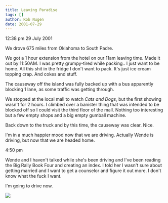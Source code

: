 ```yaml
---
title: Leaving Paradise
tags: []
author: Rob Nugen
date: 2001-07-29
---
```


<p class=date>12:38 pm 29 July 2001</p>

<p>We drove 675 miles from Oklahoma to South
Padre.</p>

<p>We got a 1 hour extension from the hotel on our
11am leaving time.  Made it out by 11:50AM. I was
pretty grumpy-tired while packing..  I just want to be
home.  All this shit in the fridge I don't want to
pack.  It's just ice cream topping crap.  And cokes
and stuff.</p>

<p>The causeway off the island was fully backed up
with a bus apparently blocking 1 lane, as some traffic
was getting through.</p>

<p>We stopped at the local mall to watch <em>Cats and
Dogs</em>, but the first showing wasn't for 2 hours. 
I climbed over a banister thing that was intended to
be blocked off so I could visit the third floor of the
mall.  Nothing too interesting but a few empty shops
and a big empty gumball machine.</p>

<p>Back down to the truck and by this time, the
causeway was clear.  Nice.</p>

<p>I'm in a much happier mood now that we are driving.
 Actually Wende is driving, but now that we are headed
home.</p>

<p class=date>4:50 pm</p>

<p>Wende and I haven't talked while she's been driving
and I've been reading the Big Rally Book Four and
creating an index.  I told her I wasn't sure about
getting married and I want to get a counselor and
figure it out more.  I don't know what the fuck I
want.</p>

<p>I'm going to drive now.</p>

<p><img src="/images/rob/wL-ROB.gif"/></p>
